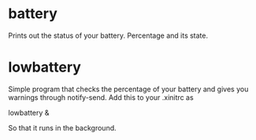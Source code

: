 battery
=======
Prints out the status of your battery. Percentage and its state.

lowbattery
===========
Simple program that checks the percentage of your battery and gives you warnings through notify-send.
Add this to your .xinitrc as 

   lowbattery &

So that it runs in the background.